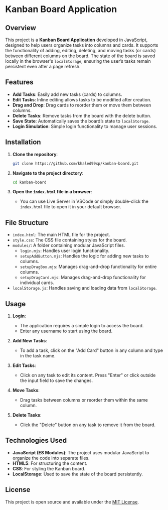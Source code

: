 # Kanban Board Application

## Overview

This project is a **Kanban Board Application** developed in JavaScript, designed to help users organize tasks into columns and cards. It supports the functionality of adding, editing, deleting, and moving tasks (or cards) between different columns on the board. The state of the board is saved locally in the browser's `localStorage`, ensuring the user’s tasks remain persistent even after a page refresh.

## Features

- **Add Tasks**: Easily add new tasks (cards) to columns.
- **Edit Tasks**: Inline editing allows tasks to be modified after creation.
- **Drag and Drop**: Drag cards to reorder them or move them between columns.
- **Delete Tasks**: Remove tasks from the board with the delete button.
- **Save State**: Automatically saves the board’s state to `localStorage`.
- **Login Simulation**: Simple login functionality to manage user sessions.

## Installation

1. **Clone the repository**:
    ```bash
    git clone https://github.com/khaled99xp/kanban-board.git
    ```

2. **Navigate to the project directory**:
    ```bash
    cd kanban-board
    ```

3. **Open the `index.html` file in a browser**:
    - You can use Live Server in VSCode or simply double-click the `index.html` file to open it in your default browser.

## File Structure

- `index.html`: The main HTML file for the project.
- `style.css`: The CSS file containing styles for the board.
- `modules/`: A folder containing modular JavaScript files.
  - `login.mjs`: Handles user login functionality.
  - `setupAddButton.mjs`: Handles the logic for adding new tasks to columns.
  - `setupDragBox.mjs`: Manages drag-and-drop functionality for entire columns.
  - `setupDragCard.mjs`: Manages drag-and-drop functionality for individual cards.
- `localStorage.js`: Handles saving and loading data from `localStorage`.

## Usage

1. **Login**:
   - The application requires a simple login to access the board.
   - Enter any username to start using the board.

2. **Add New Tasks**:
   - To add a task, click on the "Add Card" button in any column and type in the task name.

3. **Edit Tasks**:
   - Click on any task to edit its content. Press "Enter" or click outside the input field to save the changes.

4. **Move Tasks**:
   - Drag tasks between columns or reorder them within the same column.

5. **Delete Tasks**:
   - Click the "Delete" button on any task to remove it from the board.

## Technologies Used

- **JavaScript (ES Modules)**: The project uses modular JavaScript to organize the code into separate files.
- **HTML5**: For structuring the content.
- **CSS**: For styling the Kanban board.
- **LocalStorage**: Used to save the state of the board persistently.



## License

This project is open source and available under the [MIT License](LICENSE).
